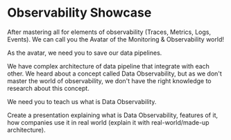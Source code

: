 # Observability Showcase

After mastering all for elements of observability (Traces, Metrics, Logs, Events).
We can call you the Avatar of the Monitoring & Observability world!

As the avatar, we need you to save our data pipelines.

We have complex architecture of data pipeline that integrate with each other.
We heard about a concept called Data Observability, but as we don't master the world of observability, we don't have the right knowledge to research about this concept.

We need you to teach us what is Data Observability.

Create a presentation explaining what is Data Observability, features of it, how companies use it in real world (explain it with real-world/made-up architecture).
